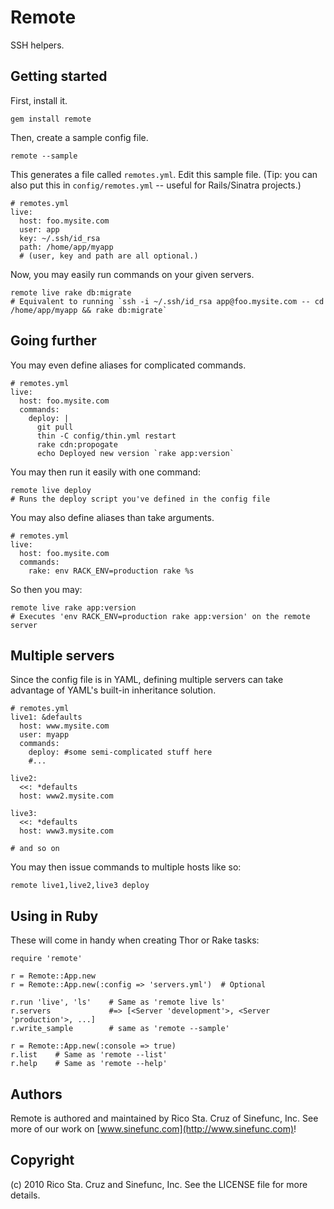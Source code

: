 Remote
======

SSH helpers.

Getting started
---------------

First, install it.

    gem install remote

Then, create a sample config file.

    remote --sample

This generates a file called `remotes.yml`. Edit this sample file. (Tip: you can also put this in `config/remotes.yml` -- useful for Rails/Sinatra projects.)

    # remotes.yml
    live:
      host: foo.mysite.com
      user: app
      key: ~/.ssh/id_rsa
      path: /home/app/myapp
      # (user, key and path are all optional.)

Now, you may easily run commands on your given servers.

    remote live rake db:migrate
    # Equivalent to running `ssh -i ~/.ssh/id_rsa app@foo.mysite.com -- cd /home/app/myapp && rake db:migrate`

Going further
-------------

You may even define aliases for complicated commands.

    # remotes.yml
    live:
      host: foo.mysite.com
      commands:
        deploy: |
          git pull
          thin -C config/thin.yml restart
          rake cdn:propogate
          echo Deployed new version `rake app:version`

You may then run it easily with one command:

    remote live deploy
    # Runs the deploy script you've defined in the config file

You may also define aliases than take arguments.

    # remotes.yml
    live:
      host: foo.mysite.com
      commands:
        rake: env RACK_ENV=production rake %s

So then you may:

    remote live rake app:version 
    # Executes 'env RACK_ENV=production rake app:version' on the remote server
     
Multiple servers
----------------

Since the config file is in YAML, defining multiple servers can take
advantage of YAML's built-in inheritance solution.

    # remotes.yml
    live1: &defaults
      host: www.mysite.com
      user: myapp
      commands:
        deploy: #some semi-complicated stuff here
        #...

    live2:
      <<: *defaults
      host: www2.mysite.com

    live3:
      <<: *defaults
      host: www3.mysite.com

    # and so on

You may then issue commands to multiple hosts like so:

    remote live1,live2,live3 deploy

Using in Ruby
-------------

These will come in handy when creating Thor or Rake tasks:

    require 'remote'

    r = Remote::App.new
    r = Remote::App.new(:config => 'servers.yml')  # Optional

    r.run 'live', 'ls'    # Same as 'remote live ls'
    r.servers             #=> [<Server 'development'>, <Server 'production'>, ...]
    r.write_sample        # same as 'remote --sample'

    r = Remote::App.new(:console => true)
    r.list    # Same as 'remote --list'
    r.help    # Same as 'remote --help'

Authors
-------

Remote is authored and maintained by Rico Sta. Cruz of Sinefunc, Inc.
See more of our work on [www.sinefunc.com](http://www.sinefunc.com)!

Copyright
---------

(c) 2010 Rico Sta. Cruz and Sinefunc, Inc. See the LICENSE file for more details.
